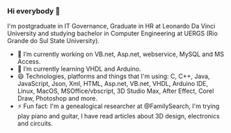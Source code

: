 ### Hi everybody 👋

I'm postgraduate in IT Governance, Graduate in HR at Leonardo Da Vinci University and studying bachelor in Computer Engineering at UERGS (Rio Grande do Sul State University).

- 🔭 I’m currently working on VB.net, Asp.net, webservice, MySQL and MS Access.
- 🌱 I’m currently learning VHDL and Arduino.
- 😄 Technologies, platforms and things that I'm using: C, C++, Java, JavaScript, Json, Xml, HTML, Asp.net, VB.net, VHDL, Arduino IDE, Linux, MacOS, MSOffice/vbscript, 3D Studio Max, After Effect, Corel Draw, Photoshop and more.
- ⚡ Fun fact: I'm a genealogical researcher at @FamilySearch, I'm trying play piano and guitar, I have read articles about 3D design, electronics and circuits. 

<!--
**ismael-vianna/ismael-vianna** is a ✨ _special_ ✨ repository because its `README.md` (this file) appears on your GitHub profile.

Here are some ideas to get you started:

- 🔭 I’m currently working on ...
- 🌱 I’m currently learning ...
- 👯 I’m looking to collaborate on ...
- 🤔 I’m looking for help with ...
- 💬 Ask me about ...
- 📫 How to reach me: ...
- 😄 Pronouns: ...
- ⚡ Fun fact: ...
-->
